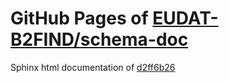 GitHub Pages of [EUDAT-B2FIND/schema-doc](https://github.com/EUDAT-B2FIND/schema-doc.git)
===
Sphinx html documentation of [d2ff6b26](https://github.com/EUDAT-B2FIND/schema-doc/tree/d2ff6b260954adebf088cfa7258b41542733d032)
